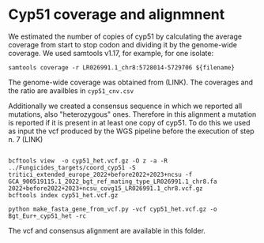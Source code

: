 # Cyp51 coverage and alignmnent

We estimated the number of copies of cyp51 by calculating the average coverage from start to stop codon and dividing it by the genome-wide coverage.
We used samtools v1.17, for example, for one isolate:
```
samtools coverage -r LR026991.1_chr8:5728014-5729706 ${filename}
```
The genome-wide coverage was obtained from (LINK). The coverages and the ratio are availbles in `cyp51_cnv.csv`

Additionally we created a consensus sequence in which we reported all mutations, also "heterozygous" ones. Therefore in this alignment a mutation is reported if it is present in at least one copy of cyp51. To do this we used as input the vcf produced by the WGS pipeline before the execution of step n. 7 (LINK)

```

bcftools view  -o cyp51_het.vcf.gz -O z -a -R ../Fungicides_targets/coord_cyp51 -S tritici_extended_europe_2022+before2022+2023+ncsu -f GCA_900519115.1_2022_bgt_ref_mating_type_LR026991.1_chr8.fa 2022+before2022+2023+ncsu_covg15_LR026991.1_chr8.vcf.gz
bcftools index cyp51_het.vcf.gz

python make_fasta_gene_from_vcf.py -vcf cyp51_het.vcf.gz -o Bgt_Eur+_cyp51_het -rc

```
The vcf and consensus alignment are available in this folder.

